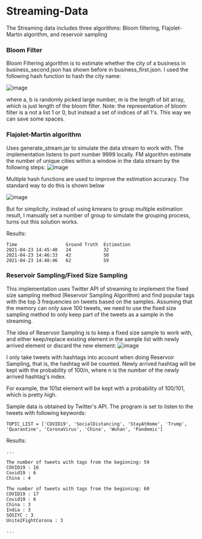 # Streaming-Data
The Streaming data includes three algorithms: Bloom filtering, Flajolet-Martin algorithm, and reservoir sampling

### Bloom Filter
Bloom Filtering algorithm is to estimate whether the city of a business in business_second.json has shown before in business_first.json.
I used the following hash function to hash the city name:

![image](https://user-images.githubusercontent.com/25105806/115946357-79693900-a475-11eb-806c-ffdcc8a2df24.png)

where a, b is randomly picked large number, m is the length of bit array, which is just length of the bloom filter.
Note: the representation of bloom filter is a not a list 1 or 0, but instead a set of indices of all 1's. This way we can save some spaces.

### Flajolet-Martin algorithm
Uses generate_stream.jar to simulate the data stream to work with. The implementation listens to port number 9999 locally.
FM algorithm estimate the number of unique cities within a window in the data stream by the following steps:
![image](https://user-images.githubusercontent.com/25105806/115946523-9f430d80-a476-11eb-9770-1722c3a174e7.png)

Multiple hash functions are used to improve the estimation accuracy. The standard way to do this is shown below

![image](https://user-images.githubusercontent.com/25105806/115946555-e0d3b880-a476-11eb-85ee-de058cac7109.png)

But for simplicity, instead of using kmeans to group multiple estimation result, I manually set a number of group to simulate the grouping process, turns out this solution works.

Results:
```
Time                  Ground Truth  Estimation
2021-04-23 14:45:40   24            32
2021-04-23 14:46:33   42            50
2021-04-23 14:48:46   62            59
```

### Reservoir Sampling/Fixed Size Sampling
This implementation uses Twitter API of streaming to implement the fixed size sampling method (Reservoir Sampling Algorithm) and find popular tags with the top
3 frequencies on tweets based on the samples.
Assuming that the memory can only save 100 tweets, we need to use the fixed size sampling method to only keep part of the tweets as a sample in the streaming.

The idea of Reservoir Sampling is to keep a fixed size sample to work with, and either keep/replace existing element in the sample list with newly arrived element or discard the new element:
![image](https://user-images.githubusercontent.com/25105806/115946731-07462380-a478-11eb-920e-752f8f526c0f.png)

I only take tweets with hashtags into account when doing Reservoir Sampling, that is, the hashtag will be counted. 
Newly arrived hashtag will be kept with the probability of 100/n, where n is the number of the newly arrived hashtag's index.

For example, the 101st element will be kept with a probability of 100/101, which is pretty high.

Sample data is obtained by Twitter's API. The program is set to listen to the tweets with following keywords: 
```
TOPIC_LIST = ['COVID19', 'SocialDistancing', 'StayAtHome', 'Trump', 'Quarantine', 'CoronaVirus', 'China', 'Wuhan', 'Pandemic']
```
Results:
```
...

The number of tweets with tags from the beginning: 59
COVID19 : 16
Covid19 : 6
China : 4

The number of tweets with tags from the beginning: 60
COVID19 : 17
Covid19 : 6
China : 3
India : 3
SOSIYC : 3
Unite2FightCorona : 3

...
```
